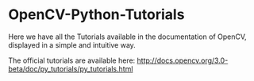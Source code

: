 # OpenCV-Python-Tutorials

Here we have all the Tutorials available in the documentation of OpenCV, displayed in a simple and intuitive way.


The official tutorials are available here:
http://docs.opencv.org/3.0-beta/doc/py_tutorials/py_tutorials.html

